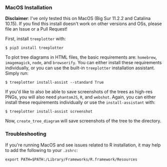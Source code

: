 ### MacOS Installation
**Disclaimer**: I've only tested this on MacOS (Big Sur 11.2.2 and Catalina 10.15). If you find this install doesn't work on other versions and OSs, please file an Issue or a Pull Request! 

First, install `treeplotter` with:
```
$ pip3 install treeplotter
```
To plot tree diagrams in HTML files, the basic requirements are: `homebrew`, `imagemagick`, `node`, and `browserify`. You can either install these requirements individually, or you can use the built-in `treeplotter` installation assistant. Simply run: 
```
$ treeplotter install-assist --standard True
```
If you'd like to also be able to save screenshots of the trees as high-res PNGs, you will also need `phantomJS`, `R`, and `webshot`. Again, you can either install these requirements individually or use the `install-assistant` with:
```
$ treeplotter install-assist screenshot
```

Now, `create_tree_diagram` will save screenshots of the tree to the directory.  

### Troubleshooting
If you're running MacOS and see issues related to R installation, it may help to add the following to your `.zshrc`:
```
export PATH=$PATH:/Library/Frameworks/R.framework/Resources
```